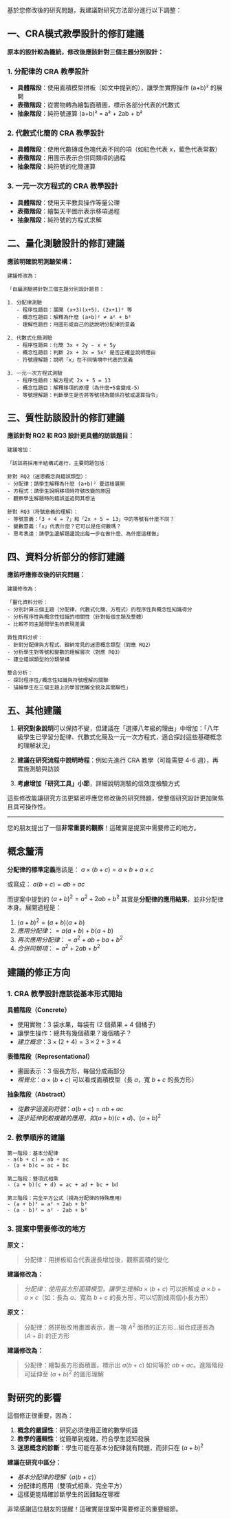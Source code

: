 基於您修改後的研究問題，我建議對研究方法部分進行以下調整：

## 一、CRA模式教學設計的修訂建議

**原本的設計較為籠統，修改後應該針對三個主題分別設計：**

### **1. 分配律的 CRA 教學設計**
- **具體階段**：使用面積模型拼板（如文中提到的），讓學生實際操作 (a+b)² 的展開
- **表徵階段**：從實物轉為繪製面積圖，標示各部分代表的代數式
- **抽象階段**：純符號運算 (a+b)² = a² + 2ab + b²

### **2. 代數式化簡的 CRA 教學設計**
- **具體階段**：使用代數磚或色塊代表不同的項（如紅色代表 x，藍色代表常數）
- **表徵階段**：用圖示表示合併同類項的過程
- **抽象階段**：純符號的化簡運算

### **3. 一元一次方程式的 CRA 教學設計**
- **具體階段**：使用天平教具操作等量公理
- **表徵階段**：繪製天平圖示表示移項過程
- **抽象階段**：純符號的方程式求解

## 二、量化測驗設計的修訂建議

**應該明確說明測驗架構：**

```
建議修改為：

「自編測驗將針對三個主題分別設計題目：

1. 分配律測驗
   - 程序性題目：展開 (x+3)(x+5)、(2x+1)² 等
   - 概念性題目：解釋為什麼 (a+b)² ≠ a² + b²
   - 理解性題目：用圖形或自己的話說明分配律的意義

2. 代數式化簡測驗
   - 程序性題目：化簡 3x + 2y - x + 5y
   - 概念性題目：判斷 2x + 3x = 5x² 是否正確並說明理由
   - 符號理解題：說明「x」在不同情境中代表的意義

3. 一元一次方程式測驗
   - 程序性題目：解方程式 2x + 5 = 13
   - 概念性題目：解釋移項的原理（為什麼+5會變成-5）
   - 等號理解題：判斷學生是否將等號視為關係符號或運算指令」
```

## 三、質性訪談設計的修訂建議

**應該針對 RQ2 和 RQ3 設計更具體的訪談題目：**

```
建議增加：

「訪談將採用半結構式進行，主要問題包括：

針對 RQ2（迷思概念與錯誤類型）：
- 分配律：請學生解釋為什麼 (a+b)² 要這樣展開
- 方程式：請學生說明移項時符號改變的原因
- 觀察學生解題時的錯誤並追問其想法

針對 RQ3（符號意義的理解）：
- 等號意義：「3 + 4 = 7」和「2x + 5 = 13」中的等號有什麼不同？
- 變數意義：「x」代表什麼？它可以是任何數嗎？
- 思考表達：請學生邊解題邊說出每一步在做什麼、為什麼這樣做」
```

## 四、資料分析部分的修訂建議

**應該呼應修改後的研究問題：**

```
建議修改為：

「量化資料分析：
- 分別計算三個主題（分配律、代數式化簡、方程式）的程序性與概念性知識得分
- 分析程序性與概念性知識的相關性（針對每個主題及整體）
- 比較不同主題間學生的表現差異

質性資料分析：
- 針對分配律與方程式，歸納常見的迷思概念類型（對應 RQ2）
- 分析學生對等號和變數的理解層次（對應 RQ3）
- 建立錯誤類型的分類架構

整合分析：
- 探討程序性/概念性知識與符號理解的關聯
- 描繪學生在三個主題上的學習困難全貌及其關聯性」
```

## 五、其他建議

1. **研究對象說明**可以保持不變，但建議在「選擇八年級的理由」中增加：「八年級學生已學習分配律、代數式化簡及一元一次方程式，適合探討這些基礎概念的理解狀況」

2. **建議在研究流程中說明時程**：例如先進行 CRA 教學（可能需要 4-6 週），再實施測驗與訪談

3. **考慮增加「研究工具」小節**，詳細說明測驗的信效度檢驗方式

這些修改能讓研究方法更緊密呼應您修改後的研究問題，使整個研究設計更加聚焦且具可操作性。

-----------

您的朋友提出了一個**非常重要的觀察**！這確實是提案中需要修正的地方。

## 概念釐清

**分配律的標準定義**應該是：
$a \times (b + c) = a \times b + a \times c$

或寫成：
$a(b + c) = ab + ac$

而提案中提到的 $(a+b)^2 = a^2 + 2ab + b^2$ 其實是**分配律的應用結果**，並非分配律本身。展開過程是：
1. $(a+b)^2 = (a+b)(a+b)$
2. $應用分配律：= a(a+b) + b(a+b)$
3. $再次應用分配律：= a^2 + ab + ba + b^2$
4. $合併同類項：= a^2 + 2ab + b^2$

## 建議的修正方向

### **1. CRA 教學設計應該從基本形式開始**

**具體階段（Concrete）**
- 使用實物：3 袋水果，每袋有 (2 個蘋果 + 4 個橘子)
- 讓學生操作：總共有幾個蘋果？幾個橘子？
- $建立概念：3 \times (2 + 4) = 3 \times 2 + 3 \times 4$

**表徵階段（Representational）**
- 畫圖表示：3 個長方形，每個分成兩部分
- $視覺化：a \times (b + c)$ 可以看成面積模型（長 $a$，寬 $b+c$ 的長方形）

**抽象階段（Abstract）**
- $從數字過渡到符號：a(b + c) = ab + ac$
- $逐步延伸到較複雜的應用，如 (a+b)(c+d)$、$(a+b)^2$

### **2. 教學順序的建議**

```
第一階段：基本分配律
- a(b + c) = ab + ac
- (a + b)c = ac + bc

第二階段：雙項式相乘
- (a + b)(c + d) = ac + ad + bc + bd

第三階段：完全平方公式（視為分配律的特殊應用）
- (a + b)² = a² + 2ab + b²
- (a - b)² = a² - 2ab + b²
```

### **3. 提案中需要修改的地方**

**原文：**
> 分配律：用拼板組合代表邊長增加後，觀察面積的變化

**建議修改為：**
> $分配律：使用長方形面積模型，讓學生理解 a \times (b + c)$ 可以拆解成 $a \times b + a \times c$（如：長為 $a$、寬為 $b+c$ 的長方形，可以切割成兩個小長方形）

**原文：**
> 分配律：將拼板改用畫圖表示，畫一塊 $A^2$ 面積的正方形...組合成邊長為 $(A+B)$ 的正方形

**建議修改為：**
> 分配律：繪製長方形面積圖，標示出 $a(b+c)$ 如何等於 $ab + ac$。進階階段可延伸至 $(a+b)^2$ 的圖形理解

## 對研究的影響

這個修正很重要，因為：

1. **概念的嚴謹性**：研究必須使用正確的數學術語
2. **教學的邏輯性**：從簡單到複雜，符合學生認知發展
3. **迷思概念的診斷**：學生可能在基本分配律就有問題，而非只在 $(a+b)^2$

**建議在研究中區分：**
- $基本分配律的理解（a(b+c)）$
- 分配律的應用（雙項式相乘、完全平方）
- 這樣更能精確診斷學生的困難點在哪裡

非常感謝這位朋友的提醒！這確實是提案中需要修正的重要細節。
